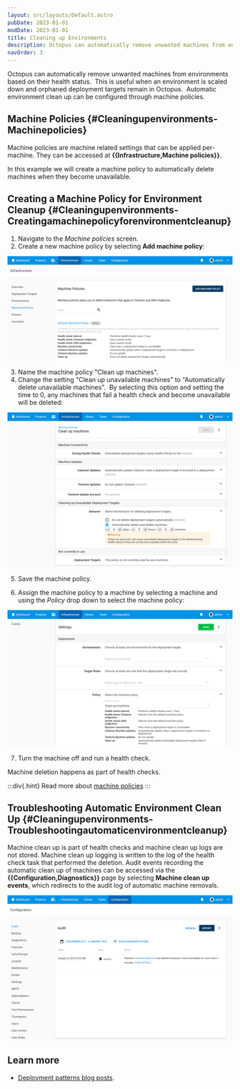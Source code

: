 ```yaml
---
layout: src/layouts/Default.astro
pubDate: 2023-01-01
modDate: 2023-01-01
title: Cleaning up Environments
description: Octopus can automatically remove unwanted machines from environments based on their health status.  
navOrder: 3
---
```


Octopus can automatically remove unwanted machines from environments based on their health status.  This is useful when an environment is scaled down and orphaned deployment targets remain in Octopus.  Automatic environment clean up can be configured through machine policies.

## Machine Policies {#Cleaningupenvironments-Machinepolicies}

Machine policies are machine related settings that can be applied per-machine. They can be accessed at **{{Infrastructure,Machine policies}}**.

In this example we will create a machine policy to automatically delete machines when they become unavailable.

## Creating a Machine Policy for Environment Cleanup {#Cleaningupenvironments-Creatingamachinepolicyforenvironmentcleanup}

1. Navigate to the *Machine policies* screen.
2. Create a new machine policy by selecting **Add machine policy**:

![](/docs/deployments/patterns/elastic-and-transient-environments/images/creating-machine-policy.png "width=500")

3. Name the machine policy "Clean up machines".
4. Change the setting "Clean up unavailable machines" to "Automatically delete unavailable machines".  By selecting this option and setting the time to 0, any machines that fail a health check and become unavailable will be deleted:

![](/docs/deployments/patterns/elastic-and-transient-environments/images/cleanup-setting.png "width=500")

5. Save the machine policy.

6. Assign the machine policy to a machine by selecting a machine and using the *Policy* drop down to select the machine policy:

![](/docs/deployments/patterns/elastic-and-transient-environments/images/assign-to-machine.png "width=500")

7. Turn the machine off and run a health check.

Machine deletion happens as part of health checks.


:::div{.hint}
Read more about [machine policies](/docs/infrastructure/deployment-targets/machine-policies)
:::

## Troubleshooting Automatic Environment Clean Up {#Cleaningupenvironments-Troubleshootingautomaticenvironmentcleanup}

Machine clean up is part of health checks and machine clean up logs are not stored.  Machine clean up logging is written to the log of the health check task that performed the deletion.  Audit events recording the automatic clean up of machines can be accessed via the **{{Configuration,Diagnostics}}** page by selecting **Machine clean up events**, which redirects to the audit log of automatic machine removals.

![](/docs/deployments/patterns/elastic-and-transient-environments/images/deletion-audit.png "width=500")

## Learn more

- [Deployment patterns blog posts](https://octopus.com/blog/tag/Deployment%20Patterns).